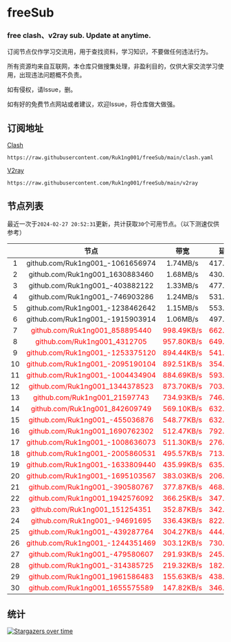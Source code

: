# freeSub
### free clash、v2ray sub. Update at anytime.

订阅节点仅作学习交流用，用于查找资料，学习知识，不要做任何违法行为。

所有资源均来自互联网，本仓库只做搜集处理，非盈利目的，仅供大家交流学习使用，出现违法问题概不负责。

如有侵权，请Issue，删。

如有好的免费节点网站或者建议，欢迎Issue，将仓库做大做强。

## 订阅地址
[Clash](https://raw.githubusercontent.com/Ruk1ng001/freeSub/main/clash.yaml)
```
https://raw.githubusercontent.com/Ruk1ng001/freeSub/main/clash.yaml
```
[V2ray](https://raw.githubusercontent.com/Ruk1ng001/freeSub/main/v2ray)
```
https://raw.githubusercontent.com/Ruk1ng001/freeSub/main/v2ray
```

## 节点列表

最近一次于`2024-02-27 20:52:31`更新，共计获取`30`个可用节点。（以下测速仅供参考）

|  | 节点 | 带宽 | 延迟 |
|:-:|:--:|:--:|:--:|
 | 1 | github.com/Ruk1ng001_-1061656974 | 1.74MB/s | 417.00ms |
 | 2 | github.com/Ruk1ng001_1630883460 | 1.68MB/s | 430.00ms |
 | 3 | github.com/Ruk1ng001_-403882122 | 1.33MB/s | 477.00ms |
 | 4 | github.com/Ruk1ng001_-746903286 | 1.24MB/s | 531.00ms |
 | 5 | github.com/Ruk1ng001_-1238462642 | 1.15MB/s | 553.00ms |
 | 6 | github.com/Ruk1ng001_-1915903914 | 1.06MB/s | 497.00ms |
 | 7 | <font color=red>github.com/Ruk1ng001_858895440</font> | <font color=red>998.49KB/s</font> | <font color=red>662.00ms</font> |
 | 8 | <font color=red>github.com/Ruk1ng001_4312705</font> | <font color=red>957.80KB/s</font> | <font color=red>649.00ms</font> |
 | 9 | <font color=red>github.com/Ruk1ng001_-1253375120</font> | <font color=red>894.44KB/s</font> | <font color=red>541.00ms</font> |
 | 10 | <font color=red>github.com/Ruk1ng001_-2095190104</font> | <font color=red>892.51KB/s</font> | <font color=red>354.00ms</font> |
 | 11 | <font color=red>github.com/Ruk1ng001_-1004434904</font> | <font color=red>884.69KB/s</font> | <font color=red>593.00ms</font> |
 | 12 | <font color=red>github.com/Ruk1ng001_1344378523</font> | <font color=red>873.70KB/s</font> | <font color=red>703.00ms</font> |
 | 13 | <font color=red>github.com/Ruk1ng001_21597743</font> | <font color=red>734.93KB/s</font> | <font color=red>746.00ms</font> |
 | 14 | <font color=red>github.com/Ruk1ng001_842609749</font> | <font color=red>569.10KB/s</font> | <font color=red>632.00ms</font> |
 | 15 | <font color=red>github.com/Ruk1ng001_-455036876</font> | <font color=red>548.77KB/s</font> | <font color=red>632.00ms</font> |
 | 16 | <font color=red>github.com/Ruk1ng001_1690762302</font> | <font color=red>512.47KB/s</font> | <font color=red>792.00ms</font> |
 | 17 | <font color=red>github.com/Ruk1ng001_-1008636073</font> | <font color=red>511.30KB/s</font> | <font color=red>276.00ms</font> |
 | 18 | <font color=red>github.com/Ruk1ng001_-2005860531</font> | <font color=red>495.57KB/s</font> | <font color=red>713.00ms</font> |
 | 19 | <font color=red>github.com/Ruk1ng001_-1633809440</font> | <font color=red>435.99KB/s</font> | <font color=red>635.00ms</font> |
 | 20 | <font color=red>github.com/Ruk1ng001_-1695103567</font> | <font color=red>383.03KB/s</font> | <font color=red>206.00ms</font> |
 | 21 | <font color=red>github.com/Ruk1ng001_-390580767</font> | <font color=red>377.87KB/s</font> | <font color=red>468.00ms</font> |
 | 22 | <font color=red>github.com/Ruk1ng001_1942576092</font> | <font color=red>366.25KB/s</font> | <font color=red>347.00ms</font> |
 | 23 | <font color=red>github.com/Ruk1ng001_151254351</font> | <font color=red>352.87KB/s</font> | <font color=red>342.00ms</font> |
 | 24 | <font color=red>github.com/Ruk1ng001_-94691695</font> | <font color=red>336.43KB/s</font> | <font color=red>822.00ms</font> |
 | 25 | <font color=red>github.com/Ruk1ng001_-439287764</font> | <font color=red>304.27KB/s</font> | <font color=red>444.00ms</font> |
 | 26 | <font color=red>github.com/Ruk1ng001_-1244351469</font> | <font color=red>303.12KB/s</font> | <font color=red>730.00ms</font> |
 | 27 | <font color=red>github.com/Ruk1ng001_-479580607</font> | <font color=red>291.93KB/s</font> | <font color=red>245.00ms</font> |
 | 28 | <font color=red>github.com/Ruk1ng001_-314385725</font> | <font color=red>219.32KB/s</font> | <font color=red>182.00ms</font> |
 | 29 | <font color=red>github.com/Ruk1ng001_1961586483</font> | <font color=red>155.63KB/s</font> | <font color=red>438.00ms</font> |
 | 30 | <font color=red>github.com/Ruk1ng001_1655575589</font> | <font color=red>147.82KB/s</font> | <font color=red>346.00ms</font> |


## 统计

[![Stargazers over time](https://starchart.cc/Ruk1ng001/freeSub.svg)](https://starchart.cc/Ruk1ng001/freeSub)